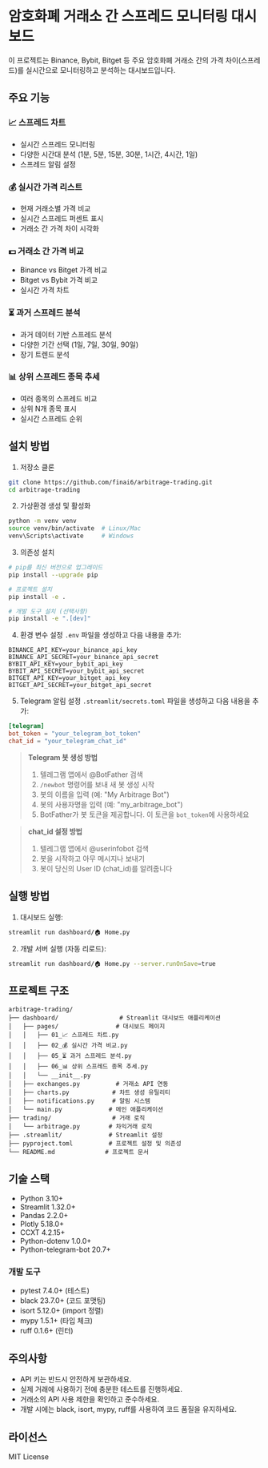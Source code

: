 # 암호화폐 거래소 간 스프레드 모니터링 대시보드

이 프로젝트는 Binance, Bybit, Bitget 등 주요 암호화폐 거래소 간의 가격 차이(스프레드)를 실시간으로 모니터링하고 분석하는 대시보드입니다.

## 주요 기능

### 📈 스프레드 차트
- 실시간 스프레드 모니터링
- 다양한 시간대 분석 (1분, 5분, 15분, 30분, 1시간, 4시간, 1일)
- 스프레드 알림 설정

### 💰 실시간 가격 리스트
- 현재 거래소별 가격 비교
- 실시간 스프레드 퍼센트 표시
- 거래소 간 가격 차이 시각화

### 💵 거래소 간 가격 비교
- Binance vs Bitget 가격 비교
- Bitget vs Bybit 가격 비교
- 실시간 가격 차트

### ⏳ 과거 스프레드 분석
- 과거 데이터 기반 스프레드 분석
- 다양한 기간 선택 (1일, 7일, 30일, 90일)
- 장기 트렌드 분석

### 📊 상위 스프레드 종목 추세
- 여러 종목의 스프레드 비교
- 상위 N개 종목 표시
- 실시간 스프레드 순위

## 설치 방법

1. 저장소 클론
```bash
git clone https://github.com/finai6/arbitrage-trading.git
cd arbitrage-trading
```

2. 가상환경 생성 및 활성화
```bash
python -m venv venv
source venv/bin/activate  # Linux/Mac
venv\Scripts\activate     # Windows
```

3. 의존성 설치
```bash
# pip를 최신 버전으로 업그레이드
pip install --upgrade pip

# 프로젝트 설치
pip install -e .

# 개발 도구 설치 (선택사항)
pip install -e ".[dev]"
```

4. 환경 변수 설정
`.env` 파일을 생성하고 다음 내용을 추가:
```
BINANCE_API_KEY=your_binance_api_key
BINANCE_API_SECRET=your_binance_api_secret
BYBIT_API_KEY=your_bybit_api_key
BYBIT_API_SECRET=your_bybit_api_secret
BITGET_API_KEY=your_bitget_api_key
BITGET_API_SECRET=your_bitget_api_secret
```

5. Telegram 알림 설정
`.streamlit/secrets.toml` 파일을 생성하고 다음 내용을 추가:
```toml
[telegram]
bot_token = "your_telegram_bot_token"
chat_id = "your_telegram_chat_id"
```

> **Telegram 봇 생성 방법**
> 1. 텔레그램 앱에서 @BotFather 검색
> 2. `/newbot` 명령어를 보내 새 봇 생성 시작
> 3. 봇의 이름을 입력 (예: "My Arbitrage Bot")
> 4. 봇의 사용자명을 입력 (예: "my_arbitrage_bot")
> 5. BotFather가 봇 토큰을 제공합니다. 이 토큰을 `bot_token`에 사용하세요

> **chat_id 설정 방법**
> 1. 텔레그램 앱에서 @userinfobot 검색
> 2. 봇을 시작하고 아무 메시지나 보내기
> 3. 봇이 당신의 User ID (chat_id)를 알려줍니다

## 실행 방법

1. 대시보드 실행:
```bash
streamlit run dashboard/🏠 Home.py
```

2. 개발 서버 실행 (자동 리로드):
```bash
streamlit run dashboard/🏠 Home.py --server.runOnSave=true
```

## 프로젝트 구조

```
arbitrage-trading/
├── dashboard/                 # Streamlit 대시보드 애플리케이션
│   ├── pages/                # 대시보드 페이지
│   │   ├── 01_📈 스프레드 차트.py
│   │   ├── 02_💰 실시간 가격 비교.py
│   │   ├── 05_⏳ 과거 스프레드 분석.py
│   │   ├── 06_📊 상위 스프레드 종목 추세.py
│   │   └── __init__.py
│   ├── exchanges.py          # 거래소 API 연동
│   ├── charts.py            # 차트 생성 유틸리티
│   ├── notifications.py     # 알림 시스템
│   └── main.py             # 메인 애플리케이션
├── trading/                 # 거래 로직
│   └── arbitrage.py        # 차익거래 로직
├── .streamlit/             # Streamlit 설정
├── pyproject.toml          # 프로젝트 설정 및 의존성
└── README.md              # 프로젝트 문서
```

## 기술 스택

- Python 3.10+
- Streamlit 1.32.0+
- Pandas 2.2.0+
- Plotly 5.18.0+
- CCXT 4.2.15+
- Python-dotenv 1.0.0+
- Python-telegram-bot 20.7+

### 개발 도구
- pytest 7.4.0+ (테스트)
- black 23.7.0+ (코드 포맷팅)
- isort 5.12.0+ (import 정렬)
- mypy 1.5.1+ (타입 체크)
- ruff 0.1.6+ (린터)

## 주의사항

- API 키는 반드시 안전하게 보관하세요.
- 실제 거래에 사용하기 전에 충분한 테스트를 진행하세요.
- 거래소의 API 사용 제한을 확인하고 준수하세요.
- 개발 시에는 black, isort, mypy, ruff를 사용하여 코드 품질을 유지하세요.

## 라이선스

MIT License
